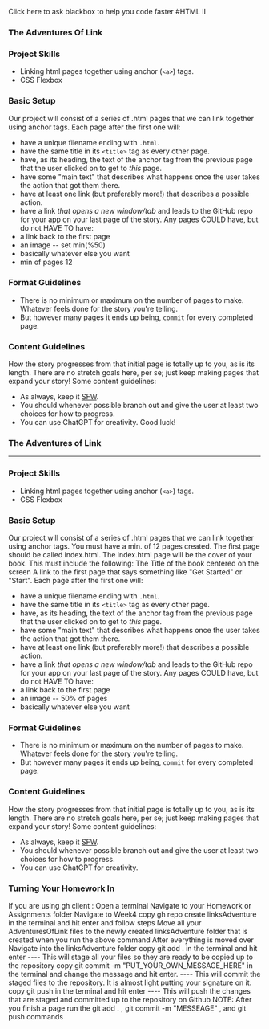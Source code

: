 Click here to ask blackbox to help you code faster
#HTML II
### The Adventures Of Link

### Project Skills

* Linking html pages together using anchor (`<a>`) tags.
* CSS Flexbox

### Basic Setup

Our project will consist of a series of .html pages that we can link together using anchor tags.
Each page after the first one will:
* have a unique filename ending with `.html`.
* have the same title in its `<title>` tag as every other page.
* have, as its heading, the text of the anchor tag from the previous page that the user clicked on to get to _this_ page.
* have some "main text" that describes what happens once the user takes the action that got them there.
* have at least one link (but preferably more!) that describes a possible action.
* have a link _that opens a new window/tab_ and leads to the GitHub repo for your app on your last page of the story.
Any pages COULD have, but do not HAVE TO have:
* a link back to the first page
* an image -- set min(%50)
* basically whatever else you want
* min of pages 12

### Format Guidelines


* There is no minimum or maximum on the number of pages to make. Whatever feels done for the story you're telling.
* But however many pages it ends up being, `commit` for every completed page.

### Content Guidelines

How the story progresses from that initial page is totally up to you, as is its length. There are no stretch goals here, per se; just keep making pages that expand your story!
Some content guidelines:
* As always, keep it [SFW](https://en.wikipedia.org/wiki/Not_safe_for_work).
* You should whenever possible branch out and give the user at least two choices for how to progress.
* You can use ChatGPT for creativity.
Good luck!





### The Adventures of Link
---
### Project Skills
* Linking html pages together using anchor (`<a>`) tags.
* CSS Flexbox
### Basic Setup
Our project will consist of a series of .html pages that we can link together using anchor tags.
You must have a min. of 12 pages created.
The first page should be called index.html.
The index.html page will be the cover of your book.
This must include the following:
The Title of the book centered on the screen
A link to the first page that says something like "Get Started" or "Start".
Each page after the first one will:
* have a unique filename ending with `.html`.
* have the same title in its `<title>` tag as every other page.
* have, as its heading, the text of the anchor tag from the previous page that the user clicked on to get to _this_ page.
* have some "main text" that describes what happens once the user takes the action that got them there.
* have at least one link (but preferably more!) that describes a possible action.
* have a link _that opens a new window/tab_ and leads to the GitHub repo for your app on your last page of the story.
Any pages COULD have, but do not HAVE TO have:
* a link back to the first page
* an image -- 50% of pages
* basically whatever else you want
### Format Guidelines
* There is no minimum or maximum on the number of pages to make. Whatever feels done for the story you're telling.
* But however many pages it ends up being, `commit` for every completed page.
### Content Guidelines
How the story progresses from that initial page is totally up to you, as is its length. There are no stretch goals here, per se; just keep making pages that expand your story!
Some content guidelines:
* As always, keep it [SFW](https://en.wikipedia.org/wiki/Not_safe_for_work).
* You should whenever possible branch out and give the user at least two choices for how to progress.
* You can use ChatGPT for creativity.
### Turning Your Homework In
If you are using gh client :
Open a terminal
Navigate to your Homework or Assignments folder
Navigate to Week4
copy gh repo create linksAdventure in the terminal and hit enter and follow steps
Move all your AdventuresOfLink files to the newly created linksAdventure folder that is created when you run the above command
After everything is moved over Navigate into the linksAdventure folder
copy git add . in the terminal and hit enter ---- This will stage all your files so they are ready to be copied up to the repository
copy git commit -m "PUT_YOUR_OWN_MESSAGE_HERE" in the terminal and change the message and hit enter.  ---- This will commit the staged files to the repository. It is almost light putting your signature on it.
copy git push in the terminal and hit enter ---- This will push the changes that are staged and committed up to the repository on Github
NOTE: After you finish a page run the git add . , git commit -m "MESSEAGE" , and git push commands